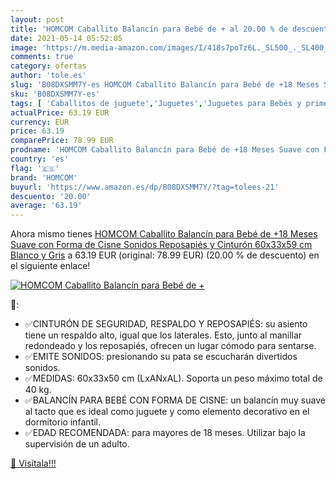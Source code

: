 ```yaml
---
layout: post
title: 'HOMCOM Caballito Balancín para Bebé de + al 20.00 % de descuento'
date: 2021-05-14 05:52:05
image: 'https://m.media-amazon.com/images/I/418s7poTz6L._SL500_._SL400_.jpg'
comments: true
category: ofertas
author: 'tole.es'
slug: 'B08DXSMM7Y-es HOMCOM Caballito Balancín para Bebé de +18 Meses Suave con...'
sku: 'B08DXSMM7Y-es'
tags: [ 'Caballitos de juguete','Juguetes','Juguetes para Bebés y primera infancia','Juguetes y juegos','bebé','homcom', ]
actualPrice: 63.19 EUR
currency: EUR
price: 63.19
comparePrice: 78.99 EUR
prodname: 'HOMCOM Caballito Balancín para Bebé de +18 Meses Suave con Forma de Cisne Sonidos Reposapiés y Cinturón 60x33x59 cm Blanco y Gris'
country: 'es'
flag: '🇪🇸'
brand: 'HOMCOM'
buyurl: 'https://www.amazon.es/dp/B08DXSMM7Y/?tag=tolees-21'
descuento: '20.00'
average: '63.19'
---
```


Ahora mismo tienes [HOMCOM Caballito Balancín para Bebé de +18 Meses Suave con Forma de Cisne Sonidos Reposapiés y Cinturón 60x33x59 cm Blanco y Gris](https://www.amazon.es/dp/B08DXSMM7Y/?tag=tolees-21) a 63.19 EUR (original: 78.99 EUR) (20.00 %  de descuento) en el siguiente enlace!

[![HOMCOM Caballito Balancín para Bebé de +](https://m.media-amazon.com/images/I/418s7poTz6L._SL500_._SL400_.jpg)](https://www.amazon.es/dp/B08DXSMM7Y/?tag=tolees-21)

🔎:

- ✅CINTURÓN DE SEGURIDAD, RESPALDO Y REPOSAPIÉS: su asiento tiene un respaldo alto, igual que los laterales. Esto, junto al manillar redondeado y los reposapiés, ofrecen un lugar cómodo para sentarse.
- ✅EMITE SONIDOS: presionando su pata se escucharán divertidos sonidos.
- ✅MEDIDAS: 60x33x50 cm (LxANxAL). Soporta un peso máximo total de 40 kg.
- ✅BALANCÍN PARA BEBÉ CON FORMA DE CISNE: un balancín muy suave al tacto que es ideal como juguete y como elemento decorativo en el dormitorio infantil.
- ✅EDAD RECOMENDADA: para mayores de 18 meses. Utilizar bajo la supervisión de un adulto.

[🛒 Visítala!!!](https://www.amazon.es/dp/B08DXSMM7Y/?tag=tolees-21)

